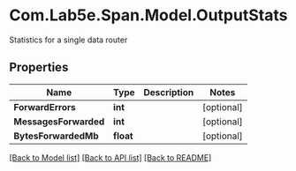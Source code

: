 # Com.Lab5e.Span.Model.OutputStats
Statistics for a single data router

## Properties

Name | Type | Description | Notes
------------ | ------------- | ------------- | -------------
**ForwardErrors** | **int** |  | [optional] 
**MessagesForwarded** | **int** |  | [optional] 
**BytesForwardedMb** | **float** |  | [optional] 

[[Back to Model list]](../README.md#documentation-for-models) [[Back to API list]](../README.md#documentation-for-api-endpoints) [[Back to README]](../README.md)

